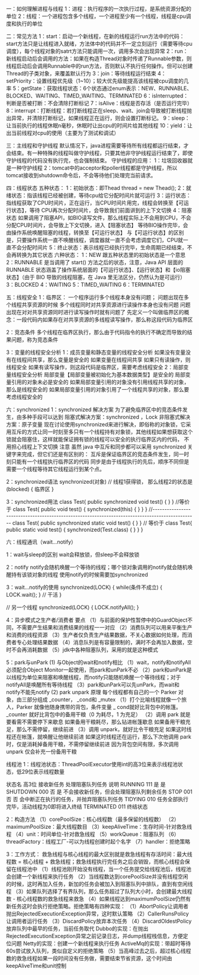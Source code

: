 一：如何理解进程与线程
1：进程：执行程序的一次执行过程，是系统资源分配的单位
2：线程：一个进程包含多个线程，一个进程至少有一个线程，线程是cpu调度和执行的单位

二：常见方法
1：start：启动一个新线程，在新的线程运行run方法中的代码：start方法只是让线程进入就绪，方法体中的代码并不一定立刻运行（需要等待cpu调度），每个线程对象的satrt方法只能调用一次，调用多次会出现异常
2：run：新线程启动后会调用的方法：如果在构造Thread对象时传递了Runnable参数，则线程启动后会调用Runnable中的run方法，否则默认不执行任何操作。但可以创建Thread的子类对象，来覆盖默认行为
3：join：等待线程运行结束
4：setPriority：设置线程优先级（1~10）；较大优先级能提高该线程被cpu调度的几率
5：getState：获取线程状态：6个状态通过enum表示：NEW、RUNNABLE、BLOCKED、WAITING、TIMED_WAITING、TERMINATED
6：isInterrupted：判断是否被打断：不会清除打断标记
7：isAlive：线程是否存活（是否运行完毕）
8：interrupt：打断线程：若打断线程正在sleep、wait、join会导致被打断线程抛出异常，并清除打断标记，如果线程正在运行，则会设置打断标记。
9：sleep：让当前执行的线程休眠n毫秒，休眠时让出cpu的时间片给其他线程
10：yield：让出当前线程对cpu的使用（主要为了测试和调试）

三：主线程和守护线程
默认情况下，java进程需要等待所有线程都运行结束，才会结束。有一种特殊的线程叫做守护线程，只要其他非守护线程运行结束了，即使守护线程的代码没有执行完，也会强制结束。
守护线程的应用：
1：垃圾回收器就是一种守护线程
2：tomcat中的acceptor和poller线程都是守护线程，所以tomcat接收到shutdown命令后，不会等待他们处理完当前请求。

四：线程状态
五种状态：
1：初始状态：即Thead thread = new Thead(); 
2：就绪状态：指该线程已经被创建，等待cpu给它分配时间片就可运行
3：运行状态：指线程获取了CPU时间片，正在运行，当CPU时间片用完，线程会转换至【可运行状态】，等待 CPU再次分配时间片，会导致我们前面讲到的上下文切换
4：阻塞状态
如果调用了阻塞API，如BIO读写文件，那么线程实际上不会用到CPU，不会分配CPU时间片，会导致上下文切换，进入【阻塞状态】
等待BIO操作完毕，会由操作系统唤醒阻塞的线程，转换至【可运行状态】
与【可运行状态】的区别是，只要操作系统一直不唤醒线程，调度器就一直不会考虑调度它们，CPU就一直不会分配时间片
5：终止状态：表示线程已经执行完毕，生命周期已经结束，不会再转换为其它状态
六种状态：
1：NEW 跟五种状态里的初始状态是一个意思
2：RUNNABLE 是当调用了 start() 方法之后的状态，注意，Java API 层面的 RUNNABLE 状态涵盖了操作系统层面的【可运行状态】、【运行状态】和【io阻塞状态】（由于 BIO 导致的线程阻塞，在 Java 里无法区分，仍然认为是可运行）
3：BLOCKED 
4：WAITING 
5：TIMED_WAITING 
6：TERMINATED

五：线程安全
1：临界区：
一个程序运行多个线程本身没有问题；
问题出现在多个线程共享资源的时候
多个线程同时对共享资源进行读操作本身也没有问题
问题出现在对对共享资源同时进行读写操作时就有问题了
先定义一个叫做临界区的概念：一段代码内如果存在对共享资源的多线程读写操作，那么称这段代码为临界区

2：竞态条件
多个线程在临界区执行，那么由于代码指令的执行不确定而导致的结果问题，称为竞态条件

3：变量的线程安全分析
1：成员变量和静态变量的线程安全分析
如果没有变量没有在线程间共享，那么变量是安全的
如果变量在线程间共享
如果只有读操作，则线程安全
如果有读写操作，则这段代码是临界区，需要考虑线程安全
2：局部变量线程安全分析
局部变量【局部变量被初始化为基本数据类型】是安全的
局部变量引用的对象未必是安全的
如果局部变量引用的对象没有引用线程共享的对象，那么是线程安全的
如果局部变量引用的对象引用了一个线程共享的对象，那么要考虑线程安全的

六：synchronized
1：synchronized 解决方案
为了避免临界区中的竞态条件发生，由多种手段可以达到
阻塞式解决方案：synchronized ，Lock
非阻塞式解决方案：原子变量
现在讨论使用synchronized来进行解决，即俗称的对象锁，它采用互斥的方式让同一时刻至多只有一个线程持有对象锁，其他线程如果想获取这个锁就会阻塞住，这样就能保证拥有锁的线程可以安全的执行临界区内的代码，
不用担心线程上下文切换
注意 虽然 java 中互斥和同步都可以采用 synchronized 关键字来完成，但它们还是有区别的： 互斥是保证临界区的竞态条件发生，同一时刻只能有一个线程执行临界区的代码 
同步是由于线程执行的先后，顺序不同但是需要一个线程等待其它线程运行到某个点。

2：synchronized语法
synchronized(对象) // 线程1获得锁， 那么线程2的状态是(blocked)
{
 临界区
}

3：synchronized用法
 class Test{
        public synchronized void test() {
        }
    }
    //等价于
    class Test{
        public void test() {
            synchronized(this) {
            }
        }
    }
//------------------------------------------------------------------------------------------------
    class Test{
        public synchronized static void test() {
        }
    }
   // 等价于
    class Test{
        public static void test() {
            synchronized(Test.class) {
            }
        }
    }
  
  
 六：线程通讯（wait...notify）
 
 1：wait与sleep的区别
 wait会释放锁，但sleep不会释放锁
 
 2：notify
 notify会随机唤醒一个等待的线程；哪个锁对象调用的notify就会随机唤醒持有该锁对象的线程
 使用notify的时候需要加synchronized
 
 3：wait...notify的使用
 synchronized(LOCK) {
   while(条件不成立) {
      LOCK.wait();
   }
   // 干活
 }
 
 // 另一个线程
  synchronized(LOCK) {
     LOCK.notifyAll();
  }
  
 4：异步模式之生产者/消费者
 要点
 （1）与前面的保护性暂停中的GuardObject不同，不需要产生结果和消费结果的线程一一对应
 （2）消费队列可以用来平衡生产和消费的线程资源
 （3）生产者仅负责生产结果数据，不关心数据如何处理，而消费者专心处理结果数据
 （4）消息队列是有容量限制的，满时不会再加入数据，空时不会再消耗数据
 （5）jdk中各种阻塞队列，采用的就是这种模式
 
 5：park与unPark
 (1) 与Object的wait和notify相比
   （1）wait，notify和notifyAll必须配合Object Monitor一起使用，而park和unPark不必
   （2）park和unPark是以线程为单位来阻塞和唤醒线程，而notify只能随机唤醒一个等待线程；对于notifyAll是唤醒所有等待线程
   （3）park和unPark可以先unPark，而wait和notify不能先notify
 (2) park unpark 原理
     每个线程都有自己的一个 Parker 对象，由三部分组成 _counter， _cond和 _mutex
     （1）打个比喻线程就像一个旅人，Parker 就像他随身携带的背包，条件变量 _ cond就好比背包中的帐篷。_counter 就好比背包中的备用干粮（0 为耗尽，1 为充足）
     （2）调用 park 就是要看需不需要停下来歇息
           如果备用干粮耗尽，那么钻进帐篷歇息
           如果备用干粮充足，那么不需停留，继续前进
     （3）调用 unpark，就好比令干粮充足
           如果这时线程还在帐篷，就唤醒让他继续前进
           如果这时线程还在运行，那么下次他调用 park 时，仅是消耗掉备用干粮，不需停留继续前进
             因为背包空间有限，多次调用 unpark 仅会补充一份备用干粮
 
 
 
 线程池
 1：线程池状态：ThreadPoolExecutor使用int的高3位来表示线程池状态，低29位表示线程数量
 
 状态名                 高3位                接收新任务           处理阻塞队列任务             说明
 RUNNING               111                  是                   是               
 SHUTDOWN              000                  否                   是           不会接收新任务，但会处理阻塞队列剩余任务
 STOP                  001                  否                   否           会中断正在执行的任务，并抛弃阻塞队列任务
 TIDYING               010                                                   任务全部执行完毕，活动线程为0即将进入终结
 TERMINATED            011                                                   终结状态
 
 2：构造方法
 （1）corePoolSize：核心线程数（最多保留的线程数）
 （2）maximumPoolSize：最大线程数目
 （3）keepAliveTime：生存时间-针对救急线程
 （4）unit：时间单位-针对救急线程
 （5）workQueue：阻塞队列
 （6）threadFactory：线程工厂-可以为线程创建时起个名字
 （7）handler：拒绝策略
 
 3：工作方式：
 救急线程与核心线程的最大区别就是救急线程有存活时间：最大线程数 = 核心线程 + 救急线程；救急线程执行完任务之后会销毁，而核心线程会保留在线程池中
 （1）线程池刚开始没有线程，当一个任务提交给线程池后，线程池会创建一个新线程来执行任务
 （2）当线程数达到corePoolSize并没有线程空闲的时候，这时再加入任务，新加的任务会被加入到阻塞队列中排队，直到有空闲线程
 （3）如果队列选择了有界队列，那么任务超过了队列大小时，会创建最大线程数 - 核心线程数的救急线程来救急
 （4）如果线程达到maximumPoolSize仍然有新任务这时会执行拒绝策略。拒绝策略有四种实现：
   （1）AbortPolicy让调用者抛出RejectedExecutionException异常，这时默认策略
   （2）CallerRunsPolicy让调用者运行任务
   （3）DiscardPolicy放弃本次任务
   （4）DiscardOldestPolicy放弃队列中最早的任务，当前任务取代
   Dubbo的实现：在抛出RejectedExecutionException异常之前记录日志，并dump线程栈信息，方便定位问题
   Netty的实现：创建一个新线程来执行任务
   ActiveMq的实现：带超时等待60s尝试放入队列，类似自定义的拒绝策略
 （5）当高峰过去之后，超过核心线程数的救急线程如果一段时间没有任务做，需要结束节省资源，这个时间由keepAliveTime和unit控制
   
 
 
 




